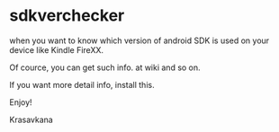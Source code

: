 # sdkverchecker

when you want to know which version of android SDK is used on your device like Kindle FireXX.

Of cource, you can get such info. at wiki and so on.

If you want more detail info, install this.

Enjoy!

Krasavkana
